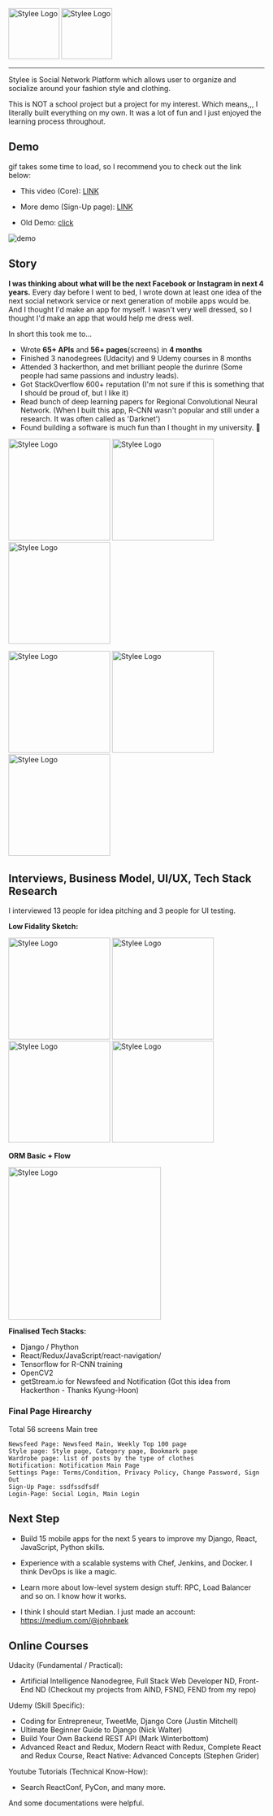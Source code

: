 <img src="src/logo.png" width="100" height="100" title="Stylee Logo"> <img src="src/name2.png" height="100" title="Stylee Logo"> 

---
Stylee is Social Network Platform which allows user to organize and socialize around your fashion style and clothing. 

This is NOT a school project but a project for my interest. Which means,,, I literally built everything on my own. It was a lot of fun and I just enjoyed the learning process throughout. 
&nbsp;

## Demo

gif takes some time to load, so I recommend you to check out the link below:

- This video (Core): [LINK](https://youtu.be/Y_94Z3VHYHo)

+ More demo (Sign-Up page): [LINK](https://youtu.be/Leog1Ldyycg)

+ Old Demo: [click](https://youtu.be/5ytDSnle2zQ)

![demo](src/demo1.gif)

<!--![demo](src/demo2.gif)-->



## Story
**I was thinking about what will be the next Facebook or Instagram in next 4 years.** Every day before I went to bed, I wrote down at least one idea of the next social network service or next generation of mobile apps would be. And I thought I'd make an app for myself. I wasn't very well dressed, so I thought I'd make an app that would help me dress well. 

In short this took me to...

- Wrote **65+ APIs** and **56+ pages**(screens) in **4 months**
- Finished 3 nanodegrees (Udacity) and 9 Udemy courses in 8 months
- Attended 3 hackerthon, and met brilliant people the durinre (Some people had same passions and industry leads).
- Got StackOverflow 600+ reputation (I'm not sure if this is something that I should be proud of, but I like it)
- Read bunch of deep learning papers for Regional Convolutional Neural Network. (When I built this app, R-CNN wasn't popular and still under a research. It was often called as 'Darknet')
- Found building a software is much fun than I thought in my university. 🙂

<img src="src/aind.png" height="200" title="Stylee Logo"> <img src="src/fsnd.png" height="200" title="Stylee Logo"> <img src="src/fend.png" height="200" title="Stylee Logo"> 

<img src="src/fe.png" height="200" title="Stylee Logo"> <img src="src/api.png" height="200" title="Stylee Logo"> <img src="src/stackoverflow.png" height="200" title="Stylee Logo"> 
&nbsp;

## Interviews, Business Model, UI/UX, Tech Stack Research

I interviewed 13 people for idea pitching and 3 people for UI testing. 

**Low Fidality Sketch:**

<img src="src/1.jpg" height="200" title="Stylee Logo"> <img src="src/4.jpg" height="200" title="Stylee Logo"> <img src="src/2.jpg" height="200" title="Stylee Logo"> <img src="src/3.jpg" height="200" title="Stylee Logo"> 

**ORM Basic + Flow**

<img src="src/5.jpg" height="300" title="Stylee Logo"> 

**Finalised Tech Stacks:**
 
- Django / Phython
- React/Redux/JavaScript/react-navigation/ 
- Tensorflow for R-CNN training
- OpenCV2
- getStream.io for Newsfeed and Notification (Got this idea from Hackerthon - Thanks Kyung-Hoon)

### Final Page Hirearchy
Total 56 screens Main tree

```
Newsfeed Page: Newsfeed Main, Weekly Top 100 page
Style page: Style page, Category page, Bookmark page
Wardrobe page: list of posts by the type of clothes
Notification: Notification Main Page
Settings Page: Terms/Condition, Privacy Policy, Change Password, Sign Out
Sign-Up Page: ssdfssdfsdf
Login-Page: Social Login, Main Login
```

## Next Step

- Build 15 mobile apps for the next 5 years to improve my Django, React, JavaScript, Python skills.

- Experience with a scalable systems with Chef, Jenkins, and Docker. I think DevOps is like a magic.

- Learn more about low-level system design stuff: RPC, Load Balancer and so on. I know how it works.

- I think I should start Median. I just made an account: https://medium.com/@johnbaek 

## Online Courses

Udacity (Fundamental / Practical): 

- Artificial Intelligence Nanodegree, Full Stack Web Developer ND, Front-End ND (Checkout my projects from AIND, FSND, FEND from my repo)

Udemy (Skill Specific): 

- Coding for Entrepreneur, TweetMe, Django Core (Justin Mitchell) 
- Ultimate Beginner Guide to Django (Nick Walter)
- Build Your Own Backend REST API (Mark Winterbottom)
- Advanced React and Redux, Modern React with Redux, Complete React and Redux Course, React Native: Advanced Concepts (Stephen Grider)

Youtube Tutorials (Technical Know-How): 

- Search ReactConf, PyCon, and many more.

And some documentations were helpful.
